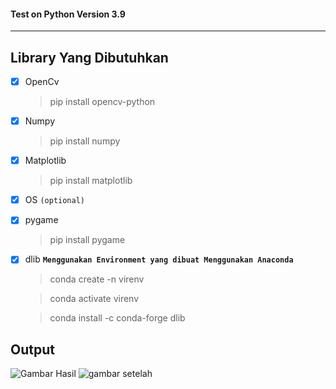 #### Test on Python Version 3.9  
---
## Library Yang Dibutuhkan
- [x] OpenCv
  >pip install opencv-python
- [x] Numpy
  >pip install numpy
- [x] Matplotlib
  >pip install matplotlib
- [x] OS `(optional)`
- [x] pygame
  >pip install pygame
- [x] dlib
  ****`Menggunakan Environment yang dibuat Menggunakan Anaconda`****

  >conda create -n virenv

  >conda activate virenv

  >conda install -c conda-forge dlib

Output
--------

![Gambar Hasil](https://drive.google.com/uc?export=view&id=1ucxV8pfSCZpI4So9KaAhBxMrIRiOlped)
![gambar setelah](https://drive.google.com/uc?export=view&id=1zpPTXq7SvuEIU3ItMsXwSnGMavvvsrgz)
